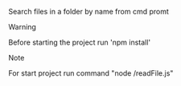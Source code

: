 Search files in a folder by name from cmd promt

> [!WARNING]
> Before starting the project run 'npm install'

> [!NOTE]
> For start project run command "node /readFile.js"
